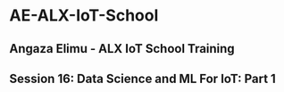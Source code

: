 # AE-ALX-IoT-School
## Angaza Elimu - ALX IoT School Training

  ## Session 16: Data Science and ML For IoT: Part 1

